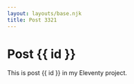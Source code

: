```yaml
---
layout: layouts/base.njk
title: Post 3321
---
```


# Post {{ id }}

This is post {{ id }} in my Eleventy project.

